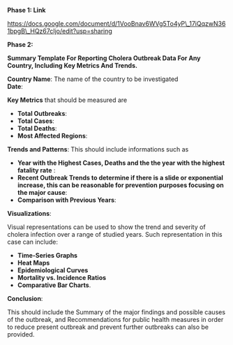 **Phase 1: Link**

https://docs.google.com/document/d/1VooBnav6WVg5To4yP\_17iQqzwN361bpgB\_HQz67cIjo/edit?usp=sharing

**Phase 2:**

**Summary Template For Reporting Cholera Outbreak Data For Any Country, Including Key Metrics And Trends.**

**Country Name**: The name of the country to be investigated  
**Date**: 

**Key Metrics** that should be measured are

* **Total Outbreaks**:  
* **Total Cases**:  
* **Total Deaths**:  
* **Most Affected Regions**:

**Trends and Patterns**: This should include informations such as 

* **Year with the Highest Cases, Deaths and the the year with the highest fatality rate**  :  
* **Recent Outbreak Trends to determine if there is a slide or exponential increase, this can be reasonable for prevention purposes focusing on the major cause**:  
* **Comparison with Previous Years**:

**Visualizations**:

Visual representations can be used to show the trend and severity of cholera infection over a range of studied years. Such representation in this case can include: 

* **Time-Series Graphs**  
* **Heat Maps**  
* **Epidemiological Curves**  
* **Mortality vs. Incidence Ratios**  
* **Comparative Bar Charts**.

**Conclusion**:

This should include the Summary of the major findings and possible causes of the outbreak, and Recommendations for public health measures in order to reduce present outbreak and prevent further outbreaks can also be provided.